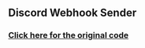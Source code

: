 ## Discord Webhook Sender
### [Click here for the original code](https://gist.github.com/jtvjan/b50218f2c81b4fb1161b7b013b7bd45c#file-discordwebhook-html)
